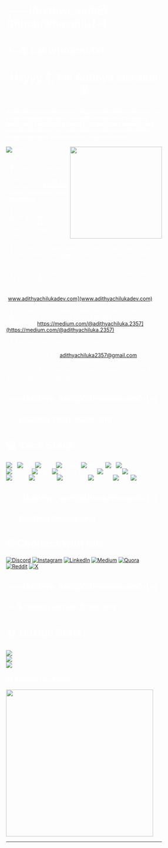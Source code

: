<div style="background: url('https://raw.githubusercontent.com/Adithya2357/Adithya2357/main/360_F_486244201_kiGTP0UjgUYxZ8DIWHEXtKIvO4gydPe3.jpg'); padding: 20px; background-size: cover; color: white;">
<div style="background: url('https://t3.ftcdn.net/jpg/04/86/24/42/360_F_486244201_kiGTP0UjgUYxZ8DIWHEXtKIvO4gydPe3.jpg'); padding: 20px; background-size: cover; color: white;">

# ┌──(Adithya_aadi㉿Github/whoami)-[~]
# └─$ cat whoami.txt
<h1 align="center">Heyyy 👋, I'm Adithya aka aadi✌️</h1>
<h4>An Engineer specializing in Cybersecurity with proficiency in programming languages and skilled in network scanning tools, with a profound interest in AI, Machine Learning, and web development. I'm committed to enhance skills and to make meaningful contributions to cybersecurity.</h4>
<img align="right" src="https://github.com/rajaprerak/rajaprerak/raw/master/developer.gif" alt="Coder GIF" height="250" style="max-width: 70%; display: inline-block;" data-target="animated-image.originalImage">
<p align="left"> <img src="https://komarev.com/ghpvc/?username=adithya2357&label=Profile%20views&color=0e75b6&style=flat" alt="adithya2357" /> </p>

<br>- 🏫 I’m currently pursuing a B.Tech in Computer Science, specializing in Cybersecurity. **Sreenidhi Institute of Science and Technology**<br><br>- 🌱 I’m currently exploring Network Security, Digital Forensics, Machine Learning, DSA<br><br>- 🤝 I’m looking to collaborate on projects in the field of Cyber Security, Artificial Intelligence, Machine Learning, and Web Development**<br><br>- 🔭 I’m looking for help to learn about Blockchain Technology and DevSecOps<br><br>- 👨‍💻 All of my projects and walkthroughs are available at [www.adithyachilukadev.com](www.adithyachilukadev.com)<br><br>- 📝 I will be writing articles on Medium, focusing on my walkthroughs and CTF's of TryHackMe and Hack The Box challenges. [https://medium.com/@adithyachiluka.2357](https://medium.com/@adithyachiluka.2357)<br><br>- 💬 Ask me about Python, Ethical Hacking<br><br>- 📫 How to reach me adithyachiluka2357@gmail.com<br><br>- ⚡ Fun fact Like '$sudo rm -rf / --no-preserve-root'.... JK 😂 —don't try this with coffee!!!<br>

## ┌──(Adithya_aadi㉿Github/whoami)-[~]
## └─$ catimg Tech_Stack.img
# 💻 Tech Stack:
![C](https://img.shields.io/badge/c-%2300599C.svg?style=for-the-badge&logo=c&logoColor=white) ![C++](https://img.shields.io/badge/c++-%2300599C.svg?style=for-the-badge&logo=c%2B%2B&logoColor=white) ![CSS3](https://img.shields.io/badge/css3-%231572B6.svg?style=for-the-badge&logo=css3&logoColor=white) ![HTML5](https://img.shields.io/badge/html5-%23E34F26.svg?style=for-the-badge&logo=html5&logoColor=white) ![Python](https://img.shields.io/badge/python-3670A0?style=for-the-badge&logo=python&logoColor=ffdd54) ![R](https://img.shields.io/badge/r-%23276DC3.svg?style=for-the-badge&logo=r&logoColor=white) ![Django](https://img.shields.io/badge/django-%23092E20.svg?style=for-the-badge&logo=django&logoColor=white) ![FastAPI](https://img.shields.io/badge/FastAPI-005571?style=for-the-badge&logo=fastapi) ![Flask](https://img.shields.io/badge/flask-%23000.svg?style=for-the-badge&logo=flask&logoColor=white) ![Apache Tomcat](https://img.shields.io/badge/apache%20tomcat-%23F8DC75.svg?style=for-the-badge&logo=apache-tomcat&logoColor=black) ![MySQL](https://img.shields.io/badge/mysql-4479A1.svg?style=for-the-badge&logo=mysql&logoColor=white) ![Postgres](https://img.shields.io/badge/postgres-%23316192.svg?style=for-the-badge&logo=postgresql&logoColor=white) ![Canva](https://img.shields.io/badge/Canva-%2300C4CC.svg?style=for-the-badge&logo=Canva&logoColor=white) ![Dribbble](https://img.shields.io/badge/Dribbble-EA4C89?style=for-the-badge&logo=dribbble&logoColor=white) ![Matplotlib](https://img.shields.io/badge/Matplotlib-%23ffffff.svg?style=for-the-badge&logo=Matplotlib&logoColor=black) ![NumPy](https://img.shields.io/badge/numpy-%23013243.svg?style=for-the-badge&logo=numpy&logoColor=white) ![TOR](https://img.shields.io/badge/tor-%237E4798.svg?style=for-the-badge&logo=tor-project&logoColor=white) ![Splunk](https://img.shields.io/badge/splunk-%23000000.svg?style=for-the-badge&logo=splunk&logoColor=white)

## ┌──(Adithya_aadi㉿Github/whoami)-[~]
## └─$ catimg Socials.img
# 🌐 Connect with me:
[![Discord](https://img.shields.io/badge/Discord-%237289DA.svg?logo=discord&logoColor=white)](https://discord.gg/adithya_235_7) [![Instagram](https://img.shields.io/badge/Instagram-%23E4405F.svg?logo=Instagram&logoColor=white)](https://instagram.com/aadi_235_7) [![LinkedIn](https://img.shields.io/badge/LinkedIn-%230077B5.svg?logo=linkedin&logoColor=white)](https://linkedin.com/in/adithyachiluka) [![Medium](https://img.shields.io/badge/Medium-12100E?logo=medium&logoColor=white)](https://medium.com/@@adithyachiluka.2357) [![Quora](https://img.shields.io/badge/Quora-%23B92B27.svg?logo=Quora&logoColor=white)](https://quora.com/profile/Adithya-Chiluka) [![Reddit](https://img.shields.io/badge/Reddit-%23FF4500.svg?logo=Reddit&logoColor=white)](https://reddit.com/user/u/Less-Consequence-184) [![X](https://img.shields.io/badge/X-black.svg?logo=X&logoColor=white)](https://x.com/Adithya_Chiluka) 

## ┌──(Adithya_aadi㉿Github/whoami)-[~]
## └─$ catimg Github_Stats.img
# 📊 GitHub Stats:
![](https://github-readme-stats.vercel.app/api?username=Adithya2357&theme=dark&hide_border=false&include_all_commits=false&count_private=false)<br/>
![](https://github-readme-streak-stats.herokuapp.com/?user=Adithya2357&theme=dark&hide_border=false)<br/>
![](https://github-readme-stats.vercel.app/api/top-langs/?username=Adithya2357&theme=dark&hide_border=false&include_all_commits=false&count_private=false&layout=compact)

### 😂 Random Dev Meme
<img src='https://memer-new.vercel.app/' style="height: 400px;"/>

---

